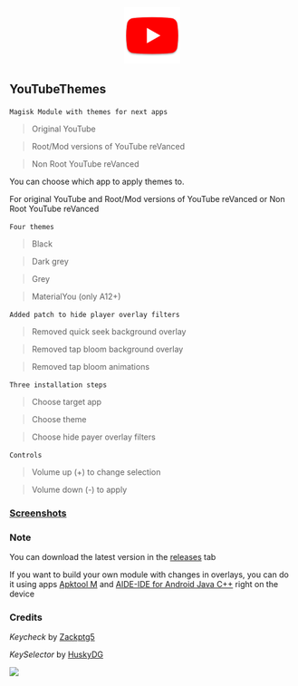 <p align="center">
<img width="100" height="100" src="/assets/YouTube.png">
</p>

## YouTubeThemes
`Magisk Module with themes for next apps`
> Original YouTube

> Root/Mod versions of YouTube reVanced

> Non Root YouTube reVanced

You can choose which app to apply themes to.

For original YouTube and Root/Mod versions of YouTube reVanced or Non Root YouTube reVanced

`Four themes`
> Black

> Dark grey

> Grey

> MaterialYou (only A12+)

`Added patch to hide player overlay filters`
> Removed quick seek background overlay

> Removed tap bloom background overlay

> Removed tap bloom animations

`Three installation steps`

> Choose target app

> Choose theme

> Choose hide payer overlay filters

`Controls`

> Volume up (+) to change selection

> Volume down (-) to apply

### [Screenshots](/assets/screenshot.md)

### Note
You can download the latest version in the [releases](https://github.com/PycmShoma/YouTubeThemes/releases/latest) tab

If you want to build your own module with changes in overlays, you can do it using apps [Apktool M](https://maximoff.su/apktool/?lang=en) and [AIDE-IDE for Android Java C++](https://play.google.com/store/apps/details?id=com.aide.ui) right on the device


### Credits
*Keycheck* by [Zackptg5](https://github.com/Zackptg5)

*KeySelector* by [HuskyDG](https://github.com/HuskyDG)

<!-- ![Release](https://img.shields.io/github/downloads/PycmShoma/YouTubeThemes/latest/total?label=Downloads%20%28Latest%20Release%29&style=social)

![All Releases](https://img.shields.io/github/downloads/PycmShoma/YouTubeThemes/total?label=Downloads%20%28All%20Releases%29&style=social)-->

<a href="https://4pda.to/forum/index.php?showtopic=915158&view=findpost&p=121825537"><img src="https://img.shields.io/badge/4PDA%20Thread%20/%20Тема%20на%204PDA-blue?longCache=true&style=flat"> </a>



